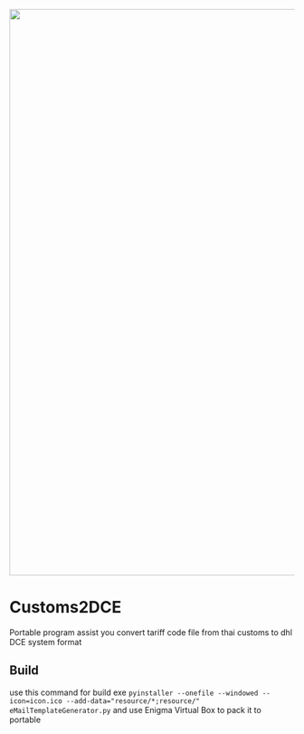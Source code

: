 <p align="center"><a href="https://dhl.com" target="_blank"><img src="https://upload.wikimedia.org/wikipedia/commons/thumb/a/ac/DHL_Logo.svg/2560px-DHL_Logo.svg.png" width="1000"></a></p>

# Customs2DCE

Portable program assist you convert tariff code file from thai customs to dhl DCE system format

## Build
use this command for build exe ``` pyinstaller --onefile --windowed --icon=icon.ico --add-data="resource/*;resource/" eMailTemplateGenerator.py ```
and use Enigma Virtual Box to pack it to portable